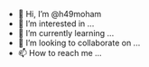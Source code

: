 - 👋 Hi, I’m @h49moham
- 👀 I’m interested in ...
- 🌱 I’m currently learning ...
- 💞️ I’m looking to collaborate on ...
- 📫 How to reach me ...

<!---
h49moham/h49moham is a ✨ special ✨ repository because its `README.md` (this file) appears on your GitHub profile.
You can click the Preview link to take a look at your changes.
--->
